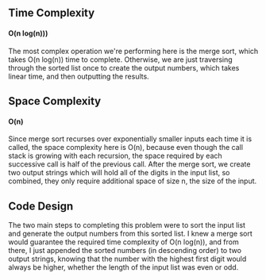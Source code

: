 ## Time Complexity

#### O(n log(n)))
The most complex operation we're performing here is the merge sort, which takes O(n log(n)) time to complete. Otherwise, we are just traversing through the sorted list once to create the output numbers, which takes linear time, and then outputting the results.


## Space Complexity

#### O(n)
Since merge sort recurses over exponentially smaller inputs each time it is called, the space complexity here is O(n), because even though the call stack is growing with each recursion, the space required by each successive call is half of the previous call. After the merge sort, we create two output strings which will hold all of the digits in the input list, so combined, they only require additional space of size n, the size of the input.


## Code Design
The two main steps to completing this problem were to sort the input list and generate the output numbers from this sorted list. I knew a merge sort would guarantee the required time complexity of O(n log(n)), and from there, I just appended the sorted numbers (in descending order) to two output strings, knowing that the number with the highest first digit would always be higher, whether the length of the input list was even or odd.
